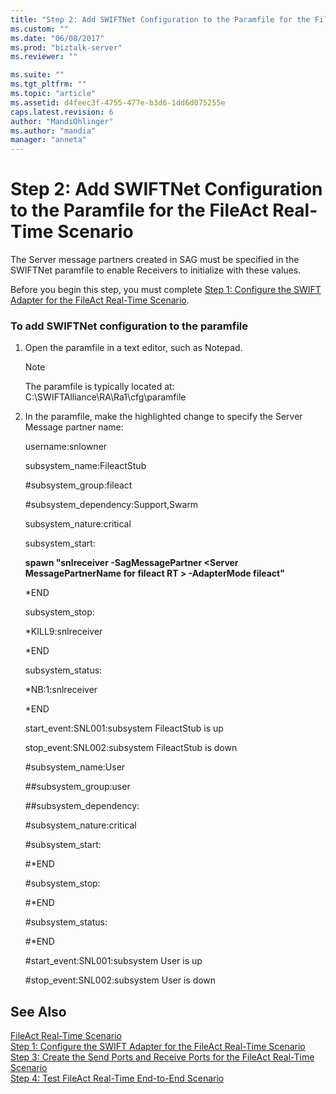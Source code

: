 ```yaml
---
title: "Step 2: Add SWIFTNet Configuration to the Paramfile for the FileAct Real-Time Scenario | Microsoft Docs"
ms.custom: ""
ms.date: "06/08/2017"
ms.prod: "biztalk-server"
ms.reviewer: ""

ms.suite: ""
ms.tgt_pltfrm: ""
ms.topic: "article"
ms.assetid: d4feec3f-4755-477e-b3d6-1dd6d075255e
caps.latest.revision: 6
author: "MandiOhlinger"
ms.author: "mandia"
manager: "anneta"
---
```

# Step 2: Add SWIFTNet Configuration to the Paramfile for the FileAct Real-Time Scenario
The Server message partners created in SAG must be specified in the SWIFTNet paramfile to enable Receivers to initialize with these values.  
  
 Before you begin this step, you must complete [Step 1: Configure the SWIFT Adapter for the FileAct Real-Time Scenario](../../adapters-and-accelerators/fileact-interact/step-1-configure-the-swift-adapter-for-the-fileact-real-time-scenario.md).  
  
### To add SWIFTNet configuration to the paramfile  
  
1.  Open the paramfile in a text editor, such as Notepad.  
  
    > [!NOTE]
    >  The paramfile is typically located at: C:\SWIFTAlliance\RA\Ra1\cfg\paramfile  
  
2.  In the paramfile, make the highlighted change to specify the Server Message partner name:  
  
     username:snlowner  
  
     subsystem_name:FileactStub  
  
     \#subsystem_group:fileact  
  
     \#subsystem_dependency:Support,Swarm  
  
     subsystem_nature:critical  
  
     subsystem_start:  
  
     **spawn "snlreceiver -SagMessagePartner \<Server MessagePartnerName for fileact RT > -AdapterMode fileact"**  
  
     *END  
  
     subsystem_stop:  
  
     *KILL9:snlreceiver  
  
     *END  
  
     subsystem_status:  
  
     *NB:1:snlreceiver  
  
     *END  
  
     start_event:SNL001:subsystem FileactStub is up  
  
     stop_event:SNL002:subsystem FileactStub is down  
  
     \#subsystem_name:User  
  
     \##subsystem_group:user  
  
     \##subsystem_dependency:  
  
     \#subsystem_nature:critical  
  
     \#subsystem_start:  
  
     \#*END  
  
     \#subsystem_stop:  
  
     \#*END  
  
     \#subsystem_status:  
  
     #*END  
  
     #start_event:SNL001:subsystem User is up  
  
     #stop_event:SNL002:subsystem User is down  
  
## See Also  
 [FileAct Real-Time Scenario](../../adapters-and-accelerators/fileact-interact/fileact-real-time-scenario.md)   
 [Step 1: Configure the SWIFT Adapter for the FileAct Real-Time Scenario](../../adapters-and-accelerators/fileact-interact/step-1-configure-the-swift-adapter-for-the-fileact-real-time-scenario.md)   
 [Step 3: Create the Send Ports and Receive Ports for the FileAct Real-Time Scenario](../../adapters-and-accelerators/fileact-interact/step-3-create-the-send-ports-and-receive-ports-for-fileact-real-time-scenario.md)   
 [Step 4: Test FileAct Real-Time End-to-End Scenario](../../adapters-and-accelerators/fileact-interact/step-4-test-fileact-real-time-end-to-end-scenario.md)